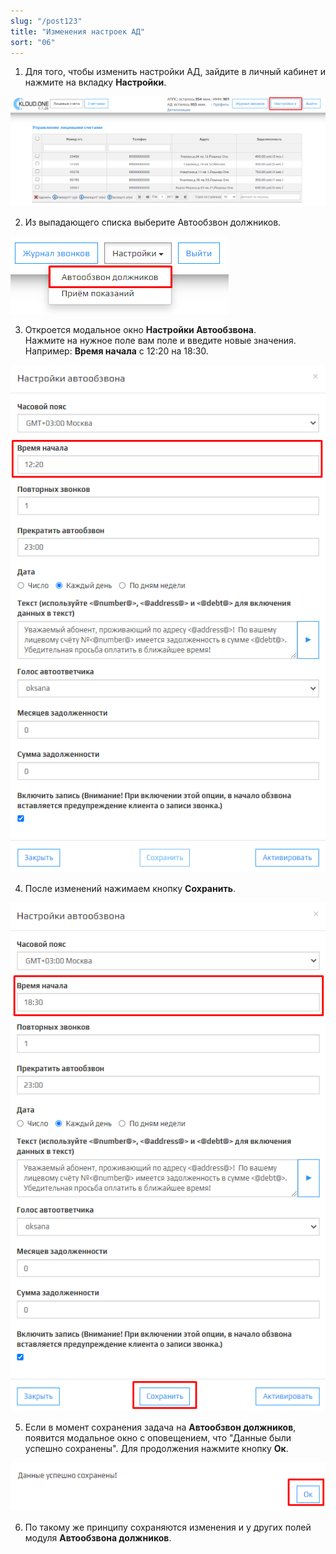 ```yaml
---
slug: "/post123"
title: "Изменения настроек АД"
sort: "06"
---
```


1. Для того, чтобы изменить настройки АД, зайдите в личный кабинет и нажмите на вкладку **Настройки**.  

![Картинка](./images/how_to_change_setting_AD_task_butt_settings.png "Окно авторизации")

2. Из выпадающего списка выберите Автообзвон должников.

![Картинка](./images/how_to_change_setting_AD_task_image23.png "Окно авторизации")

3. Откроется модальное окно **Настройки Автообзвона**.  
Нажмите на нужное поле вам поле и введите новые значения.
Например:  **Время начала** c 12:20 на 18:30.

![Картинка](./images/how_to_change_setting_AD_task_main.png "Модальное окно Настройки автообзвона")

4. После изменений нажимаем кнопку **Сохранить**.

![Картинка](./images/how_to_change_setting_AD_task_time_start.png "Изменяем на 18:30 и сохраняем")

5. Если в момент сохранения задача на **Автообзвон должников**, появится модальное окно с оповещением, что "Данные были успешно сохранены". Для продолжения нажмите кнопку **Ок**.

![Картинка](./images/how_to_change_setting_AD_task_butt_save.png "Окей для продолжения")

6. По такому же принципу сохраняются изменения и у других полей модуля **Автообзвона должников**.